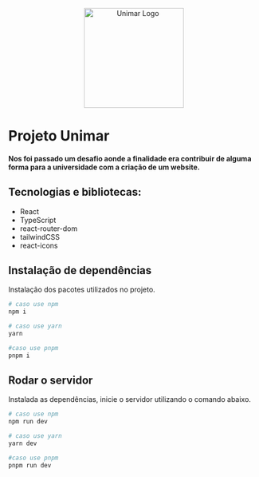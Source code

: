 <p align="center">
  <a href="https://oficial.unimar.br/" target="blank"><img src="https://oficial.unimar.br/wp-content/themes/universo-unimar/images/logo.svg" width="200" alt="Unimar Logo" /></a>
</p>

# Projeto Unimar
#### Nos foi passado um desafio aonde a finalidade era contribuir de alguma forma para a universidade com a criação de um website.

## **Tecnologias e bibliotecas**:
* React
* TypeScript
* react-router-dom
* tailwindCSS
* react-icons

###

## Instalação de dependências

Instalação dos pacotes utilizados no projeto.

```bash
# caso use npm
npm i

# caso use yarn
yarn

#caso use pnpm
pnpm i
```

## Rodar o servidor

Instalada as dependências, inicie o servidor utilizando o comando abaixo.

```bash
# caso use npm
npm run dev

# caso use yarn
yarn dev

#caso use pnpm
pnpm run dev
```
